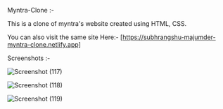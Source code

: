 Myntra-Clone :-

This is a clone of myntra's website created using HTML, CSS.


You can also visit the same site 
Here:- 
    [https://subhrangshu-majumder-myntra-clone.netlify.app]


Screenshots :- 



![Screenshot (117)](https://github.com/subhrangshu9/Myntra_Clone/assets/74654165/d60ff353-f7ba-4566-ac7c-c372cf4ff4ec)


![Screenshot (118)](https://github.com/subhrangshu9/Myntra_Clone/assets/74654165/41e2126c-df82-4578-b7de-a39285e4bee8)


![Screenshot (119)](https://github.com/subhrangshu9/Myntra_Clone/assets/74654165/5ffc05c9-5027-4eb3-9f5f-b592cefc5edd)
